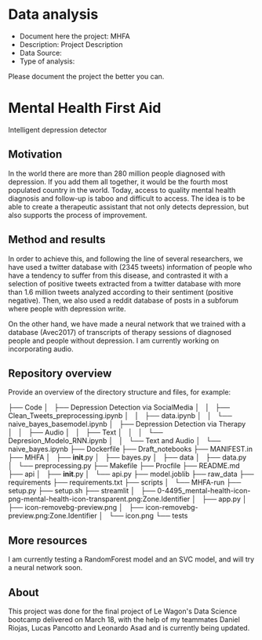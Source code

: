 # Data analysis
- Document here the project: MHFA
- Description: Project Description
- Data Source:
- Type of analysis:

Please document the project the better you can.
# Mental Health First Aid

Intelligent depression detector


## Motivation

In the world there are more than 280 million people diagnosed with depression. If you add them all together, it would be the fourth most populated country in the world. Today, access to quality mental health diagnosis and follow-up is taboo and difficult to access. The idea is to be able to create a therapeutic assistant that not only detects depression, but also supports the process of improvement.


## Method and results

In order to achieve this, and following the line of several researchers, we have used a twitter database with (2345 tweets) information of people who have a tendency to suffer from this disease, and contrasted it with a selection of positive tweets extracted from a twitter database with more than 1.6 million tweets analyzed according to their sentiment (positive negative).
Then, we also used a reddit database of posts in a subforum where people with depression write.


On the other hand, we have made a neural network that we trained with a database (Avec2017) of transcripts of therapy sessions of diagnosed people and people without depression. I am currently working on incorporating audio.


## Repository overview

Provide an overview of the directory structure and files, for example:

├── Code
│   ├── Depression Detection via SocialMedia
│   │   ├── Clean_Tweets_preprocessing.ipynb
│   │   ├── data.ipynb
│   │   └── naive_bayes_basemodel.ipynb
│   ├── Depression Detection via Therapy
│   │   ├── Audio
│   │   ├── Text
│   │   │   └── Depresion_Modelo_RNN.ipynb
│   │   └── Text and Audio
│   └── naive_bayes.ipynb
├── Dockerfile
├── Draft_notebooks
├── MANIFEST.in
├── MHFA
│   ├── __init__.py
│   ├── bayes.py
│   ├── data
│   ├── data.py
│   └── preprocessing.py
├── Makefile
├── Procfile
├── README.md
├── api
│   ├── __init__.py
│   └── api.py
├── model.joblib
├── raw_data
├── requirements
├── requirements.txt
├── scripts
│   └── MHFA-run
├── setup.py
├── setup.sh
├── streamlit
│   ├── 0-4495_mental-health-icon-png-mental-health-icon-transparent.png:Zone.Identifier
│   ├── app.py
│   ├── icon-removebg-preview.png
│   ├── icon-removebg-preview.png:Zone.Identifier
│   └── icon.png
└── tests


## More resources

I am currently testing a RandomForest model and an SVC model, and will try a neural network soon.

## About

This project was done for the final project of Le Wagon's Data Science bootcamp delivered on March 18, with the help of my teammates Daniel Riojas, Lucas Pancotto and Leonardo Asad and is currently being updated.
